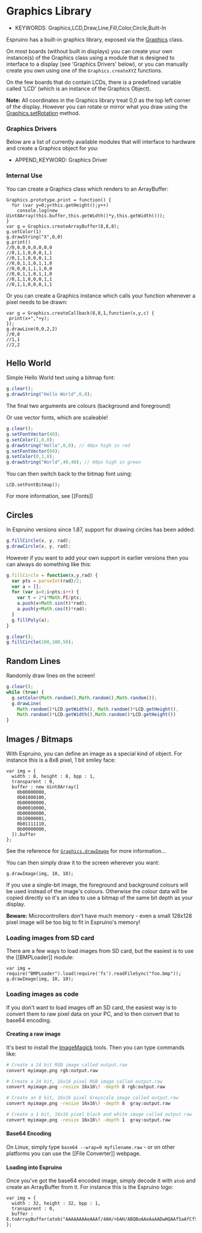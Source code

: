 <!--- Copyright (c) 2015 Gordon Williams, Pur3 Ltd. See the file LICENSE for copying permission. -->
Graphics Library
================

* KEYWORDS: Graphics,LCD,Draw,Line,Fill,Color,Circle,Built-In

Espruino has a built-in graphics library, exposed via the [Graphics](/Reference#Graphics) class.

On most boards (without built in displays) you can create your own instance(s) of the Graphics class using a module that is designed to interface to a display (see 'Graphics Drivers' below), or you can manually create you own using one of the `Graphics.createXYZ` functions.

On the few boards that do contain LCDs, there is a predefined variable called 'LCD' (which is an instance of the Graphics Object).

**Note:** All coordinates in the Graphics library treat 0,0 as the top left corner of the display. However you can rotate or mirror what you draw using the [Graphics.setRotation](/Reference#l_Graphics_setRotation) method.

### Graphics Drivers

Below are a list of currently available modules that will interface to hardware and create a Graphics object for you:

* APPEND_KEYWORD: Graphics Driver

### Internal Use

You can create a Graphics class which renders to an ArrayBuffer:

```
Graphics.prototype.print = function() {
  for (var y=0;y<this.getHeight();y++)
    console.log(new Uint8Array(this.buffer,this.getWidth()*y,this.getWidth()));
}
var g = Graphics.createArrayBuffer(8,8,8);
g.setColor(1)
g.drawString("X",0,0)
g.print()
//0,0,0,0,0,0,0,0
//0,1,1,0,0,0,1,1
//0,1,1,0,0,0,1,1
//0,0,1,1,0,1,1,0
//0,0,0,1,1,1,0,0
//0,0,1,1,0,1,1,0
//0,1,1,0,0,0,1,1
//0,1,1,0,0,0,1,1
```

Or you can create a Graphics instance which calls your function whenever a pixel needs to be drawn:

```
var g = Graphics.createCallback(8,8,1,function(x,y,c) {
 print(x+","+y);
});
g.drawLine(0,0,2,2)
//0,0
//1,1
//2,2
```

Hello World
-----------

Simple Hello World text using a bitmap font:

```JavaScript
g.clear();
g.drawString("Hello World",0,0);
```

The final two arguments are colours (background and foreground)

Or use vector fonts, which are scaleable!

```JavaScript
g.clear();
g.setFontVector(40);
g.setColor(1,0,0);
g.drawString("Hello",0,0); // 40px high in red
g.setFontVector(60);
g.setColor(0,1,0);
g.drawString("World",40,40); // 60px high in green
```

You can then switch back to the bitmap font using:

```
LCD.setFontBitmap();
```

For more information, see [[Fonts]]

Circles
-------

In Espruino versions since 1.87, support for drawing circles has been added:

```JavaScript
g.fillCircle(x, y, rad);
g.drawCircle(x, y, rad);
```

However if you want to add your own support in earlier versions then you
can always do something like this:

```JavaScript
g.fillCircle = function(x,y,rad) {
  var pts = parseInt(rad)/2;
  var a = [];
  for (var i=0;i<pts;i++) {
    var t = 2*i*Math.PI/pts;
    a.push(x+Math.sin(t)*rad);
    a.push(y+Math.cos(t)*rad);
  }
  g.fillPoly(a);
}

g.clear();
g.fillCircle(100,100,50);
```


Random Lines
------------

Randomly draw lines on the screen!

```JavaScript
g.clear();
while (true) {
  g.setColor(Math.random(),Math.random(),Math.random());
  g.drawLine(
    Math.random()*LCD.getWidth(), Math.random()*LCD.getHeight(),
    Math.random()*LCD.getWidth(),Math.random()*LCD.getHeight())
}
```


Images / Bitmaps
----------------

With Espruino, you can define an image as a special kind of object. For instance this is a 8x8 pixel, 1 bit smiley face:

```
var img = {
  width : 8, height : 8, bpp : 1,
  transparent : 0,
  buffer : new Uint8Array([
    0b00000000,
    0b01000100,
    0b00000000,
    0b00010000,
    0b00000000,
    0b10000001,
    0b01111110,
    0b00000000,
  ]).buffer
};
```

See the reference for [`Graphics.drawImage`](/Reference#l_Graphics_drawImage) for more information...

You can then simply draw it to the screen wherever you want:

```
g.drawImage(img, 10, 10);
```

If you use a single-bit image, the foreground and background colours will be used instead of the image's colours. Otherwise the colour data will be copied directly so it's an idea to use a bitmap of the same bit depth as your display.

**Beware:** Microcontrollers don't have much memory - even a small 128x128 pixel image will be too big to fit in Espruino's memory!

### Loading images from SD card

There are a few ways to load images from SD card, but the easiest is to use the [[BMPLoader]] module:

```
var img = require("BMPLoader").load(require('fs').readFileSync("foo.bmp"));
g.drawImage(img, 10, 10);
```

### Loading images as code

If you don't want to load images off an SD card, the easiest way is to convert them to raw pixel data on your PC, and to then convert that to base64 encoding.

#### Creating a raw image

It's best to install the [ImageMagick](http://www.imagemagick.org/) tools. Then you can type commands like:

```Bash
# Create a 24 bit RGB image called output.raw
convert myimage.png rgb:output.raw

# Create a 24 bit, 16x16 pixel RGB image called output.raw
convert myimage.png -resize 16x16\! -depth 8 rgb:output.raw

# Create an 8 bit, 16x16 pixel Greyscale image called output.raw
convert myimage.png -resize 16x16\! -depth 8  gray:output.raw

# Create a 1 bit, 16x16 pixel black and white image called output.raw
convert myimage.png -resize 16x16\! -depth 1  gray:output.raw
```

#### Base64 Encoding

On Linux, simply type `base64 --wrap=0 myfilename.raw` - or on other platforms you can use the [[File Converter]] webpage.

#### Loading into Espruino

Once you've got the base64 encoded image, simply decode it with `atob` and create an ArrayBuffer from it. For instance this is the Espruino logo:

```
var img = {
  width : 32, height : 32, bpp : 1,
  transparent : 0,
  buffer : E.toArrayBuffer(atob("AAAAAAAAeAAAf/4AH/+bAH/ABQBoAAeAaAADwHQAAf5aAfCfS/8/sUXP//1G//AdQ/wAHUAAAB1AAAAdQAAAHWAAABNgAAAeYAAAEOAAABDgAAAQ8AAAGPgAABz4AAAcfAAAnD4AP/A+B//AHz//wA///4AAP+AAABgAAAAAAAA="))
};
```
